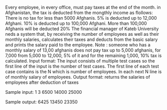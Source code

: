 Every employee, in every office, must pay taxes at the end of the month. in Afghanistan, the tax is deducted from the mongthly income as flollows:
There is no tax for less than 5000 Afghanis.
5% is deducted up to 12,000 Afghani.
10% is deducted up to 100,000 Afghani.
More than 100,000 Afghanis will be deducted 20%
The financial manager of Kateb University neds a system that, by receiving the number of employees as well as
their monthly salaries, calculates their taxes and deducts from the basic salary and prints the salary paid to the employee.
Note : someone who has a monthly salary of 13,00 afghanis does not pay tax up to 5,000 afghanis, for 7,000 from 5,000 to 12,000, 5% of it and for the remaining 1,000, 10% tax is calculated.
Input format:
The input consists of multiple test cases so the first line of the input is the number of test cases.
The first line of each test case contains is the N which is number of employees.
In each next N line is of monthly salary of employees.
Output format:
returns the salaries of employees after deduction of taxes

Sample input:
1
3
6500
14000
25000

Sample output:
6425
13450
23350
